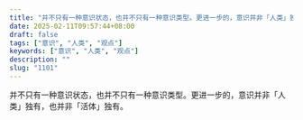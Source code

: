 ```yaml
---
title: "并不只有一种意识状态，也并不只有一种意识类型。更进一步的，意识并非「人类」独有，也并非「活体」独有。"
date: 2025-02-11T09:57:44+08:00
draft: false
tags: ["意识", "人类", "观点"]
keywords: ["意识", "人类", "观点"]
description: ""
slug: "1101"
---
```


并不只有一种意识状态，也并不只有一种意识类型。更进一步的，意识并非「人类」独有，也并非「活体」独有。